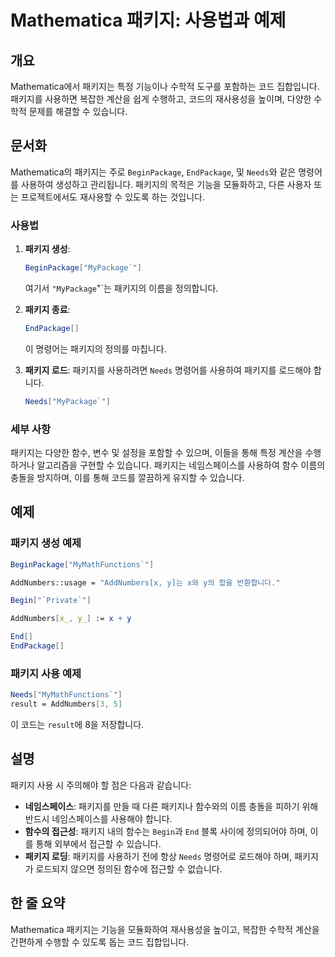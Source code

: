 <!--
Meta Description: # Mathematica 패키지: 사용법과 예제 ## 개요 Mathematica에서 패키지는 특정 기능이나 수학적 도구를 포함하는 코드 집합입니다. 패키지를 사용하면 복잡한 계산을 쉽게 수행하고, 코드의 재사용성을 높이며, 다양한 수학적 문제를 해결할 수 있습니다. #...
Meta Keywords: 패키지, mathematica, 패키지는, 패키지를, needs
-->

# Mathematica 패키지: 사용법과 예제

## 개요
Mathematica에서 패키지는 특정 기능이나 수학적 도구를 포함하는 코드 집합입니다. 패키지를 사용하면 복잡한 계산을 쉽게 수행하고, 코드의 재사용성을 높이며, 다양한 수학적 문제를 해결할 수 있습니다.

## 문서화
Mathematica의 패키지는 주로 `BeginPackage`, `EndPackage`, 및 `Needs`와 같은 명령어를 사용하여 생성하고 관리됩니다. 패키지의 목적은 기능을 모듈화하고, 다른 사용자 또는 프로젝트에서도 재사용할 수 있도록 하는 것입니다.

### 사용법
1. **패키지 생성**: 
   ```mathematica
   BeginPackage["MyPackage`"]
   ```
   여기서 `"MyPackage`"`는 패키지의 이름을 정의합니다.

2. **패키지 종료**:
   ```mathematica
   EndPackage[]
   ```
   이 명령어는 패키지의 정의를 마칩니다.

3. **패키지 로드**:
   패키지를 사용하려면 `Needs` 명령어를 사용하여 패키지를 로드해야 합니다.
   ```mathematica
   Needs["MyPackage`"]
   ```

### 세부 사항
패키지는 다양한 함수, 변수 및 설정을 포함할 수 있으며, 이들을 통해 특정 계산을 수행하거나 알고리즘을 구현할 수 있습니다. 패키지는 네임스페이스를 사용하여 함수 이름의 충돌을 방지하며, 이를 통해 코드를 깔끔하게 유지할 수 있습니다.

## 예제
### 패키지 생성 예제
```mathematica
BeginPackage["MyMathFunctions`"]

AddNumbers::usage = "AddNumbers[x, y]는 x와 y의 합을 반환합니다."

Begin["`Private`"]

AddNumbers[x_, y_] := x + y

End[]
EndPackage[]
```

### 패키지 사용 예제
```mathematica
Needs["MyMathFunctions`"]
result = AddNumbers[3, 5]
```
이 코드는 `result`에 8을 저장합니다.

## 설명
패키지 사용 시 주의해야 할 점은 다음과 같습니다:
- **네임스페이스**: 패키지를 만들 때 다른 패키지나 함수와의 이름 충돌을 피하기 위해 반드시 네임스페이스를 사용해야 합니다.
- **함수의 접근성**: 패키지 내의 함수는 `Begin`과 `End` 블록 사이에 정의되어야 하며, 이를 통해 외부에서 접근할 수 있습니다.
- **패키지 로딩**: 패키지를 사용하기 전에 항상 `Needs` 명령어로 로드해야 하며, 패키지가 로드되지 않으면 정의된 함수에 접근할 수 없습니다.

## 한 줄 요약
Mathematica 패키지는 기능을 모듈화하여 재사용성을 높이고, 복잡한 수학적 계산을 간편하게 수행할 수 있도록 돕는 코드 집합입니다.